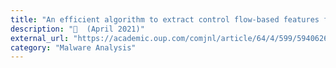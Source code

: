 ```yaml
---
title: "An efficient algorithm to extract control flow-based features for ioT malware detection"
description: "📰  (April 2021)"
external_url: "https://academic.oup.com/comjnl/article/64/4/599/5940626"
category: "Malware Analysis"
---
```

